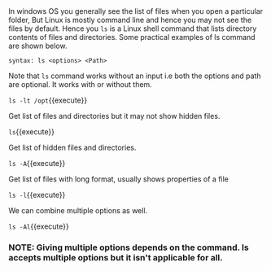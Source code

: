 
## #

In windows OS you generally see the list of files when you open a particular folder, But Linux is mostly command line and hence you may not see the files by default. Hence you 
`ls` is a Linux shell command that lists directory contents of files and directories. Some practical examples of ls command are shown below.

`syntax: ls <options> <Path>`

Note that `ls` command works without an input i.e both the options and path are optional. It works with or without them.

`ls -lt /opt`{{execute}}

Get list of files and directories but it may not show hidden files.

`ls`{{execute}} 

Get list of hidden files and directories.

`ls -A`{{execute}}

Get list of files with long format, usually shows properties of a file

`ls -l`{{execute}} 

 We can combine multiple options as well.

`ls -Al`{{execute}}

### NOTE: Giving multiple options depends on the command. ls accepts multiple options but it isn't applicable for all.